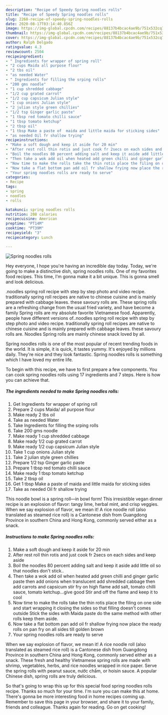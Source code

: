 ```yaml
---
description: "Recipe of Speedy Spring noodles rolls"
title: "Recipe of Speedy Spring noodles rolls"
slug: 2268-recipe-of-speedy-spring-noodles-rolls
date: 2020-08-17T03:14:40.856Z
image: https://img-global.cpcdn.com/recipes/88137b4bcac4ae9b/751x532cq70/spring-noodles-rolls-recipe-main-photo.jpg
thumbnail: https://img-global.cpcdn.com/recipes/88137b4bcac4ae9b/751x532cq70/spring-noodles-rolls-recipe-main-photo.jpg
cover: https://img-global.cpcdn.com/recipes/88137b4bcac4ae9b/751x532cq70/spring-noodles-rolls-recipe-main-photo.jpg
author: Ralph Delgado
ratingvalue: 4.3
reviewcount: 2504
recipeingredient:
- " Ingredients for wrapper of spring roll"
- "2 cups Maida all purpose flour"
- "2 tbs oil"
- "as needed Water"
- " Ingredients for filling the srping rolls"
- "200 gms noodle"
- "1 cup shredded cabbage"
- "1/2 cup grated carrot"
- "1/2 cup capsicum Julian style"
- "1 cup onions Julian style"
- "2 julian style green chillies"
- "1/2 tsp Ginger garlic paste"
- "1 tbsp red tomato chilli sauce"
- "1 tbsp tomato ketchup"
- "2 tbsp oil"
- "1 tbsp Make a paste of  maida and little maida for sticking sides"
- "as needed Oil fr shallow trying"
recipeinstructions:
- "Make a soft dough and keep it aside for 20 min"
- "After rest roll thin rotis and just cook fr 2secs on each sides and keep aside"
- "Boil the noodles 80 percent adding salt and keep it aside add little oil so that noodles don&#39;t stick.."
- "Then take a wok add oil when heated add green chilli and ginger garlic paste then add onions when translucent add shredded cabbage then add carrots and capsicum stir fry on high flame add salt, tomato chilli sauce, tomato ketchup...give good Stir and off the flame and keep it to cool"
- "Now time to make the rolls take the thin rotis place the filing on one side and start wrapping it closing the sides so that filling doesn&#39;t comes outside Stick the sides with Maida paste do the same method with other rolls keep them aside."
- "Now take a flat bottom pan add oil fr shallow frying now place the ready rolls on pan fry on all sides till golden brown"
- "Your spring noodles rolls are ready to serve"
categories:
- Recipe
tags:
- spring
- noodles
- rolls

katakunci: spring noodles rolls 
nutrition: 208 calories
recipecuisine: American
preptime: "PT14M"
cooktime: "PT39M"
recipeyield: "3"
recipecategory: Lunch

---
```



![Spring noodles rolls](https://img-global.cpcdn.com/recipes/88137b4bcac4ae9b/751x532cq70/spring-noodles-rolls-recipe-main-photo.jpg)

Hey everyone, I hope you're having an incredible day today. Today, we're going to make a distinctive dish, spring noodles rolls. One of my favorites food recipes. This time, I'm gonna make it a bit unique. This is gonna smell and look delicious.

.noodles spring roll recipe with step by step photo and video recipe. traditionally spring roll recipes are native to chinese cuisine and is mainly prepared with cabbage leaves. these savoury rolls are. These spring rolls are a refreshing change from the usual fried variety, and have become a family Spring rolls are my absolute favorite Vietnamese food. Apparently, people have different versions of..noodles spring roll recipe with step by step photo and video recipe. traditionally spring roll recipes are native to chinese cuisine and is mainly prepared with cabbage leaves. these savoury rolls are. Noodles Spring rolls are mainly chinese snack loved by all.

Spring noodles rolls is one of the most popular of recent trending foods in the world. It is simple, it is quick, it tastes yummy. It's enjoyed by millions daily. They're nice and they look fantastic. Spring noodles rolls is something which I have loved my entire life.


To begin with this recipe, we have to first prepare a few components. You can cook spring noodles rolls using 17 ingredients and 7 steps. Here is how you can achieve that.

<!--inarticleads1-->

##### The ingredients needed to make Spring noodles rolls:

1. Get  Ingredients for wrapper of spring roll
1. Prepare 2 cups Maida/ all purpose flour
1. Make ready 2 tbs oil
1. Take as needed Water
1. Take  Ingredients for filling the srping rolls
1. Take 200 gms noodle
1. Make ready 1 cup shredded cabbage
1. Make ready 1/2 cup grated carrot
1. Make ready 1/2 cup capsicum Julian style
1. Take 1 cup onions Julian style
1. Take 2 julian style green chillies
1. Prepare 1/2 tsp Ginger garlic paste
1. Prepare 1 tbsp red tomato chilli sauce
1. Make ready 1 tbsp tomato ketchup
1. Take 2 tbsp oil
1. Get 1 tbsp Make a paste of  maida and little maida for sticking sides
1. Take as needed Oil fr shallow trying


This noodle bowl is a spring roll—in bowl form! This irresistible vegan dinner recipe is an explosion of flavor: tangy lime, herbal mint, and crisp veggies. When we say explosion of flavor, we mean it! A rice noodle roll (also translated as steamed rice roll) is a Cantonese dish from Guangdong Province in southern China and Hong Kong, commonly served either as a snack. 

<!--inarticleads2-->

##### Instructions to make Spring noodles rolls:

1. Make a soft dough and keep it aside for 20 min
1. After rest roll thin rotis and just cook fr 2secs on each sides and keep aside
1. Boil the noodles 80 percent adding salt and keep it aside add little oil so that noodles don&#39;t stick..
1. Then take a wok add oil when heated add green chilli and ginger garlic paste then add onions when translucent add shredded cabbage then add carrots and capsicum stir fry on high flame add salt, tomato chilli sauce, tomato ketchup...give good Stir and off the flame and keep it to cool
1. Now time to make the rolls take the thin rotis place the filing on one side and start wrapping it closing the sides so that filling doesn&#39;t comes outside Stick the sides with Maida paste do the same method with other rolls keep them aside.
1. Now take a flat bottom pan add oil fr shallow frying now place the ready rolls on pan fry on all sides till golden brown
1. Your spring noodles rolls are ready to serve


When we say explosion of flavor, we mean it! A rice noodle roll (also translated as steamed rice roll) is a Cantonese dish from Guangdong Province in southern China and Hong Kong, commonly served either as a snack. These fresh and healthy Vietnamese spring rolls are made with shrimp, vegetables, herbs, and rice noodles wrapped in rice paper. Serve the spring rolls with peanut sauce, nước chấm, or hoisin sauce. A popular Chinese dish, spring rolls are truly delicious. 

So that's going to wrap this up for this special food spring noodles rolls recipe. Thanks so much for your time. I'm sure you can make this at home. There's gonna be more interesting food in home recipes coming up. Remember to save this page in your browser, and share it to your family, friends and colleague. Thanks again for reading. Go on get cooking!
